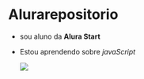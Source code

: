# Alurarepositorio

- sou aluno da **Alura Start**

- Estou aprendendo sobre _javaScript_

  ![](https://media.tenor.com/kBLFUIsrU2gAAAAM/zoro-one-piece-one-piece.gif)
